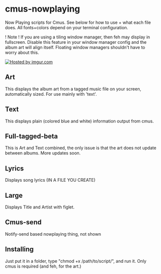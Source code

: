cmus-nowplaying
===============

Now Playing scripts for Cmus. See below for how to use + what each file does. All fonts+colors depend on your terminal configuration.

! Note ! If you are using a tiling window manager, then feh may display in fullscreen. Disable this feature in your window manager config and the album art will align itself. Floating window managers shouldn't have to worry about this.

<a href="http://imgur.com/W5z755U"><img src="http://i.imgur.com/W5z755U.png" title="Hosted by imgur.com" /></a>

Art
---
This displays the album art from a tagged music file on your screen, automatically sized. For use mainly with 'text'.

Text
----
This displays plain (colored blue and white) information output from cmus.

Full-tagged-beta
----------------
This is Art and Text combined, the only issue is that the art does not update between albums. More updates soon.

Lyrics
---
Displays song lyrics (IN A FILE YOU CREATE)

Large
-----
Displays Title and Artist with figlet.

Cmus-send
---------
Notify-send based nowplaying thing, not shown

Installing
------
Just put it in a folder, type "chmod +x /path/to/script/", and run it. Only cmus is required (and feh, for the art.)


